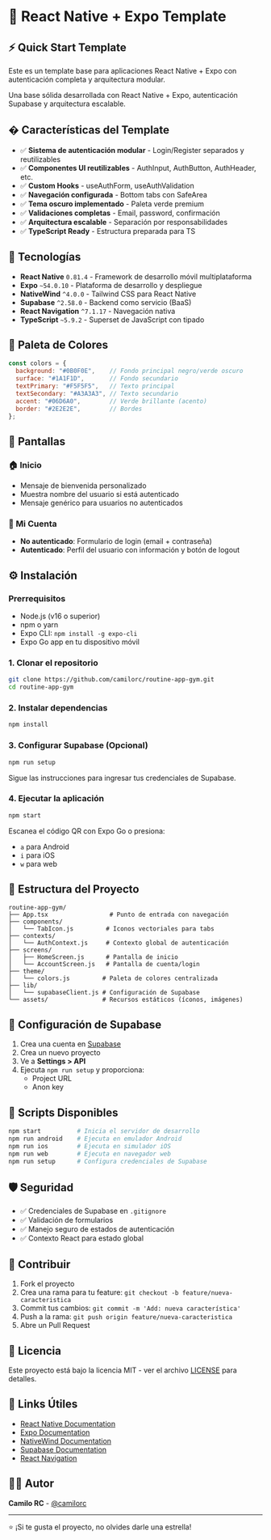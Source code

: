 # 🚀 React Native + Expo Template

## ⚡ Quick Start Template

Este es un template base para aplicaciones React Native + Expo con autenticación completa y arquitectura modular.

Una base sólida desarrollada con React Native + Expo, autenticación Supabase y arquitectura escalable.

## � Características del Template

- ✅ **Sistema de autenticación modular** - Login/Register separados y reutilizables
- ✅ **Componentes UI reutilizables** - AuthInput, AuthButton, AuthHeader, etc.
- ✅ **Custom Hooks** - useAuthForm, useAuthValidation
- ✅ **Navegación configurada** - Bottom tabs con SafeArea
- ✅ **Tema oscuro implementado** - Paleta verde premium
- ✅ **Validaciones completas** - Email, password, confirmación
- ✅ **Arquitectura escalable** - Separación por responsabilidades
- ✅ **TypeScript Ready** - Estructura preparada para TS

## 🚀 Tecnologías

- **React Native** `0.81.4` - Framework de desarrollo móvil multiplataforma
- **Expo** `~54.0.10` - Plataforma de desarrollo y despliegue
- **NativeWind** `^4.0.0` - Tailwind CSS para React Native
- **Supabase** `^2.58.0` - Backend como servicio (BaaS)
- **React Navigation** `^7.1.17` - Navegación nativa
- **TypeScript** `~5.9.2` - Superset de JavaScript con tipado

## 🎨 Paleta de Colores

```javascript
const colors = {
  background: "#0B0F0E",    // Fondo principal negro/verde oscuro
  surface: "#1A1F1D",       // Fondo secundario
  textPrimary: "#F5F5F5",   // Texto principal
  textSecondary: "#A3A3A3", // Texto secundario
  accent: "#06D6A0",        // Verde brillante (acento)
  border: "#2E2E2E",        // Bordes
};
```

## 📱 Pantallas

### 🏠 Inicio
- Mensaje de bienvenida personalizado
- Muestra nombre del usuario si está autenticado
- Mensaje genérico para usuarios no autenticados

### 👤 Mi Cuenta
- **No autenticado**: Formulario de login (email + contraseña)
- **Autenticado**: Perfil del usuario con información y botón de logout

## ⚙️ Instalación

### Prerrequisitos
- Node.js (v16 o superior)
- npm o yarn
- Expo CLI: `npm install -g expo-cli`
- Expo Go app en tu dispositivo móvil

### 1. Clonar el repositorio
```bash
git clone https://github.com/camilorc/routine-app-gym.git
cd routine-app-gym
```

### 2. Instalar dependencias
```bash
npm install
```

### 3. Configurar Supabase (Opcional)
```bash
npm run setup
```
Sigue las instrucciones para ingresar tus credenciales de Supabase.

### 4. Ejecutar la aplicación
```bash
npm start
```

Escanea el código QR con Expo Go o presiona:
- `a` para Android
- `i` para iOS
- `w` para web

## 📁 Estructura del Proyecto

```
routine-app-gym/
├── App.tsx                 # Punto de entrada con navegación
├── components/
│   └── TabIcon.js         # Iconos vectoriales para tabs
├── contexts/
│   └── AuthContext.js     # Contexto global de autenticación
├── screens/
│   ├── HomeScreen.js      # Pantalla de inicio
│   └── AccountScreen.js   # Pantalla de cuenta/login
├── theme/
│   └── colors.js         # Paleta de colores centralizada
├── lib/
│   └── supabaseClient.js # Configuración de Supabase
└── assets/               # Recursos estáticos (íconos, imágenes)
```

## 🔐 Configuración de Supabase

1. Crea una cuenta en [Supabase](https://supabase.com)
2. Crea un nuevo proyecto
3. Ve a **Settings > API**
4. Ejecuta `npm run setup` y proporciona:
   - Project URL
   - Anon key

## 🎯 Scripts Disponibles

```bash
npm start          # Inicia el servidor de desarrollo
npm run android    # Ejecuta en emulador Android
npm run ios        # Ejecuta en simulador iOS
npm run web        # Ejecuta en navegador web
npm run setup      # Configura credenciales de Supabase
```

## 🛡️ Seguridad

- ✅ Credenciales de Supabase en `.gitignore`
- ✅ Validación de formularios
- ✅ Manejo seguro de estados de autenticación
- ✅ Contexto React para estado global

## 🤝 Contribuir

1. Fork el proyecto
2. Crea una rama para tu feature: `git checkout -b feature/nueva-caracteristica`
3. Commit tus cambios: `git commit -m 'Add: nueva característica'`
4. Push a la rama: `git push origin feature/nueva-caracteristica`
5. Abre un Pull Request

## 📄 Licencia

Este proyecto está bajo la licencia MIT - ver el archivo [LICENSE](LICENSE) para detalles.

## 🔗 Links Útiles

- [React Native Documentation](https://reactnative.dev/docs/getting-started)
- [Expo Documentation](https://docs.expo.dev/)
- [NativeWind Documentation](https://www.nativewind.dev/)
- [Supabase Documentation](https://supabase.com/docs)
- [React Navigation](https://reactnavigation.org/)

## 👨‍💻 Autor

**Camilo RC** - [@camilorc](https://github.com/camilorc)

---

⭐ ¡Si te gusta el proyecto, no olvides darle una estrella!